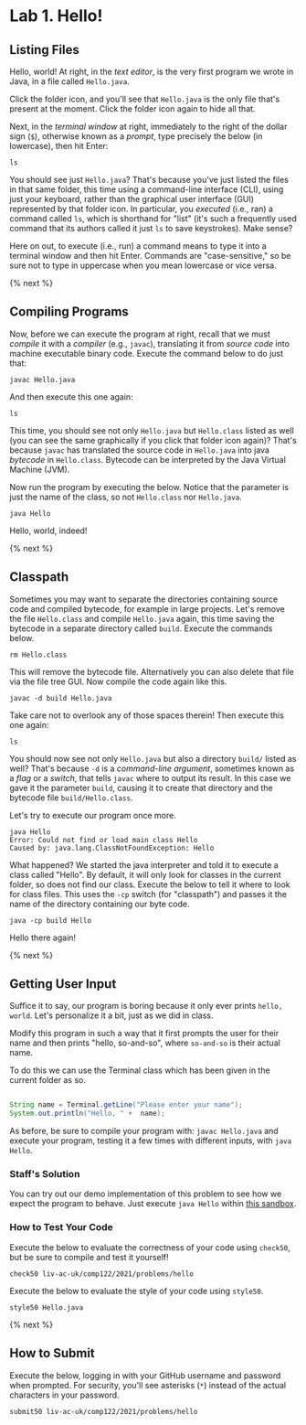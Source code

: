 # Lab 1. Hello!

## Listing Files

Hello, world! At right, in the *text editor*, is the very first program we wrote in Java, in a file called `Hello.java`.

Click the folder icon, and you'll see that `Hello.java` is the only file that's present at the moment. Click the folder icon again to hide all that.

Next, in the *terminal window* at right, immediately to the right of the dollar sign (`$`), otherwise known as a *prompt*, type precisely the below (in lowercase), then hit Enter:

```
ls
```

You should see just `Hello.java`? That's because you've just listed the files in that same folder, this time using a command-line interface (CLI), using just your keyboard, rather than the graphical user interface (GUI) represented by that folder icon. In particular, you *executed* (i.e., ran) a command called `ls`, which is shorthand for "list" (it's such a frequently used command that its authors called it just `ls` to save keystrokes). Make sense?

Here on out, to execute (i.e., run) a command means to type it into a terminal window and then hit Enter. Commands are "case-sensitive," so be sure not to type in uppercase when you mean lowercase or vice versa.

{% next %}

## Compiling Programs

Now, before we can execute the program at right, recall that we must *compile* it with a *compiler* (e.g., `javac`), translating it from *source code* into machine executable binary code.
Execute the command below to do just that:

```
javac Hello.java
```

And then execute this one again:

```
ls
```

This time, you should see not only `Hello.java` but `Hello.class` listed as well (you can see the same graphically if you click that folder icon again)? That's because `javac` has translated the source code in `Hello.java` into java *bytecode* in `Hello.class`.
Bytecode can be interpreted by the Java Virtual Machine (JVM).

Now run the program by executing the below. Notice that the parameter is just the name of the class, so not `Hello.class` nor `Hello.java`.

```
java Hello
```

Hello, world, indeed!

{% next %}


## Classpath

Sometimes you may want to separate the directories containing source code and compiled bytecode, for example in large projects.
Let's remove the file `Hello.class` and compile `Hello.java` again, this time saving the bytecode in a separate directory called `build`.
Execute the commands below.

```
rm Hello.class
```

This will remove the bytecode file. Alternatively you can also delete that file via the file tree GUI.
Now compile the code again like this.


```
javac -d build Hello.java
```

Take care not to overlook any of those spaces therein! Then execute this one again:

```
ls
```

You should now see not only `Hello.java` but also a directory `build/` listed as well? That's because `-d` is a *command-line argument*, sometimes known as a *flag* or a *switch*, that tells `javac` where to output its result. In this case we gave it the parameter `build`, causing it to create that directory and the bytecode file `build/Hello.class`.

Let's try to execute our program once more.

```
java Hello
Error: Could not find or load main class Hello
Caused by: java.lang.ClassNotFoundException: Hello
```

What happened? We started the java interpreter and told it to execute a class called "Hello".
By default, it will only look for classes in the current folder, so does not find our class.
Execute the below to tell it where to look for class files.
This uses the `-cp` switch (for "classpath") and passes it the name of the directory containing our byte code.

```
java -cp build Hello
```

Hello there again!

{% next %}


## Getting User Input

Suffice it to say, our program is boring because it only ever prints `hello, world`. Let's personalize it a bit, just as we did in class.

Modify this program in such a way that it first prompts the user for their name and then prints "hello, so-and-so", where `so-and-so` is their actual name.

To do this we can use the Terminal class which has been given in the current folder as so.

```java

String name = Terminal.getLine("Please enter your name");
System.out.println("Hello, " +  name);
```

As before, be sure to compile your program with:
`javac Hello.java`
and execute your program, testing it a few times with different inputs, with `java Hello`.

### Staff's Solution

You can try out our demo implementation of this problem to see how we expect the program to behave.
Just execute `java Hello` within
[this sandbox](https://bit.ly/3jYk0RQ).

### How to Test Your Code

Execute the below to evaluate the correctness of your code using `check50`, but be sure to compile and test it yourself!

```
check50 liv-ac-uk/comp122/2021/problems/hello
```

Execute the below to evaluate the style of your code using `style50`.

```
style50 Hello.java
```

{% next %}

## How to Submit

Execute the below, logging in with your GitHub username and password when prompted. For security, you'll see asterisks (`*`) instead of the actual characters in your password.

```
submit50 liv-ac-uk/comp122/2021/problems/hello
```
